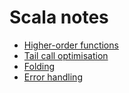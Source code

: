# Scala notes

* [Higher-order functions](hof/)
* [Tail call optimisation](tailrec/)
* [Folding](fold/)
* [Error handling](errors/)

